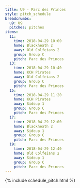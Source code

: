 ```yaml
---
title: U9 - Parc des Princes
style: pitch_schedule
breadcrumbs:
  u9: U9
  pitches: pitches
items:
  11:
    time: 2018-04-29 10:00
    home: Blackheath 2
    away: Old Colfeians 2
    group: Group C
    pitch: Parc des Princes
  13:
    time: 2018-04-29 10:40
    home: KCH Pirates
    away: Old Colfeians 2
    group: Group C
    pitch: Parc des Princes
  15:
    time: 2018-04-29 11:20
    home: KCH Pirates
    away: Sidcup 1
    group: Group C
    pitch: Parc des Princes
  17:
    time: 2018-04-29 12:00
    home: Blackheath 2
    away: Sidcup 1
    group: Group C
    pitch: Parc des Princes
  19:
    time: 2018-04-29 12:40
    home: Old Colfeians 2
    away: Sidcup 1
    group: Group C
    pitch: Parc des Princes
---
```


{% include schedule_pitch.html %}
